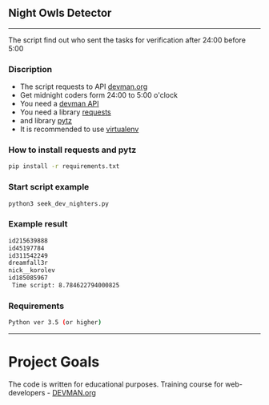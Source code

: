 ## Night Owls Detector

---

The script find out who sent the tasks for verification after 24:00 before 5:00

### Discription

+ The script requests to API [devman.org](htttps//:devman.org)
+ Get midnight coders form 24:00 to 5:00 o'clock
+ You need a [devman API](https://devman.org/api/challenges/solution_attempts/?page=1)
+ You need a library [requests](http://docs.python-requests.org/en/master/user/quickstart/)
+ and library [pytz](http://pytz.sourceforge.net/)
+ It is recommended to use [virtualenv](https://docs.python.org/3/library/venv.html) 


### How to install requests and pytz
```bash
pip install -r requirements.txt
```

### Start script example

```bash
python3 seek_dev_nighters.py
```

### Example result
```bash
id215639888
id45197784
id311542249
dreamfall3r
nick__korolev
id185085967
 Time script: 8.784622794000825
```

### Requirements

```bash
Python ver 3.5 (or higher)
```

---

# Project Goals

The code is written for educational purposes. Training course for web-developers - [DEVMAN.org](https://devman.org)
